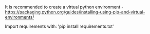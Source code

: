 It is recommended to create a virtual python environment - https://packaging.python.org/guides/installing-using-pip-and-virtual-environments/

Import requirements with: 'pip install requirements.txt'